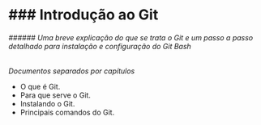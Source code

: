# ### Introdução ao Git
###### ###### Uma breve explicação do que se trata o Git e um passo a passo detalhado para instalação e configuração do Git Bash 



*Documentos separados por capítulos*

- O que é Git.
- Para que serve o Git.
- Instalando o Git.
- Principais comandos do Git. 

